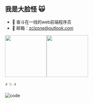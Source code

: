 <!--
**zclzone/zclzone** is a ✨ _special_ ✨ repository because its `README.md` (this file) appears on your GitHub profile.

Here are some ideas to get you started:

- 🔭 I’m currently working on ...
- 🌱 I’m currently learning ...
- 👯 I’m looking to collaborate on ...
- 🤔 I’m looking for help with ...
- 💬 Ask me about ...
- 📫 How to reach me: ...
- 😄 Pronouns: ...
- ⚡ Fun fact: ...

test2

![github contribution grid snake animation](https://github.com/JS-banana/JS-banana/blob/output/github-contribution-grid-snake.svg)
-->


## 我是大脸怪 🙀

- 🤔 奋斗在一线的web前端程序员
- 📧 邮箱：zclzone@outlook.com


<img align="center" height="137px" src="https://github-readme-stats.vercel.app/api?username=zclzone&hide_title=true&hide_border=true&show_icons=true&include_all_commits=true&line_height=21&bg_color=0,EC6C6C,FFD479,FFFC79,73FA79&theme=graywhite&locale=cn" /><img align="center" height="137px" src="https://github-readme-stats.vercel.app/api/top-langs/?username=zclzone&hide_title=true&hide_border=true&layout=compact&bg_color=0,73FA79,73FDFF,D783FF&theme=graywhite&locale=cn" />

⚡ ✨ ⚡

![code](https://gitee.com/zclzone/res/raw/master/qs-zone/blob/img/20211028184756.png)








